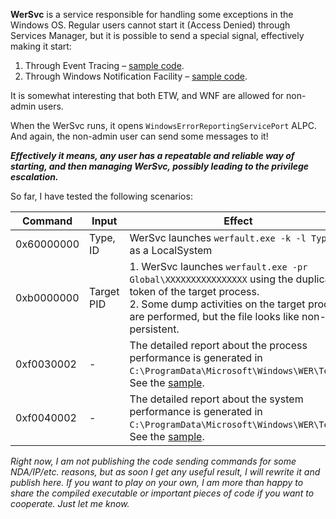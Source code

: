 **WerSvc** is a service responsible for handling some exceptions in the Windows OS. Regular users cannot start it (Access Denied) through Services Manager, but it is possible to send a special signal, effectively making it start:
1. Through Event Tracing – [sample code](https://github.com/gtworek/PSBits/blob/master/Services/StartByEtw.c).
1. Through Windows Notification Facility – [sample code](https://github.com/gtworek/PSBits/blob/master/Services/StartByWNF.c).

It is somewhat interesting that both ETW, and WNF are allowed for non-admin users.

When the WerSvc runs, it opens `WindowsErrorReportingServicePort` ALPC. And again, the non-admin user can send some messages to it!

***Effectively it means, any user has a repeatable and reliable way of starting, and then managing WerSvc, possibly leading to the privilege escalation.***

 So far, I have tested the following scenarios:
 
| Command | Input | Effect |
| --- | --- | --- |
| 0x60000000 | Type, ID | WerSvc launches `werfault.exe -k -l Type ID`  as a LocalSystem |
| 0xb0000000 | Target PID |  1. WerSvc launches `werfault.exe -pr Global\XXXXXXXXXXXXXXXX` using the duplicated token of the target process.<br>2. Some dump activities on the target process are performed, but the file looks like non-persistent. |
| 0xf0030002 | - | The detailed report about the process performance is generated in `C:\ProgramData\Microsoft\Windows\WER\Temp\`. See the [sample](#). |
| 0xf0040002 | - | The detailed report about the system performance is generated in `C:\ProgramData\Microsoft\Windows\WER\Temp\`. See the [sample](#). |



*Right now, I am not publishing the code sending commands for some NDA/IP/etc. reasons, but as soon I get any useful result, I will rewrite it and publish here. If you want to play on your own, I am more than happy to share the compiled executable or important pieces of code if you want to cooperate. Just let me know.*
